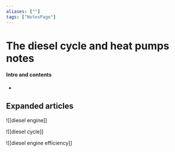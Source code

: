```yaml
---
aliases: [""]
tags: ["NotesPage"]
---
```


# The diesel cycle and heat pumps notes

#### Intro and contents
- 


## Expanded articles
![[diesel engine]]

![[diesel cycle]]

![[diesel engine efficiency]]
